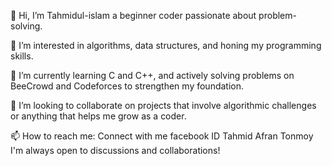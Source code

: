 👋 Hi, I’m Tahmidul-islam a beginner coder passionate about problem-solving.

👀 I’m interested in algorithms, data structures, and honing my programming skills.

🌱 I’m currently learning C and C++, and actively solving problems on BeeCrowd and Codeforces to strengthen my foundation.

💞️ I’m looking to collaborate on projects that involve algorithmic challenges or anything that helps me grow as a coder.

📫 How to reach me: Connect with me facebook ID Tahmid Afran Tonmoy  I'm always open to discussions and collaborations!


